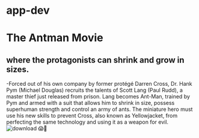 # app-dev
# **The Antman Movie**
## **where the protagonists can shrink and grow in sizes.**
-Forced out of his own company by former protégé Darren Cross, Dr. Hank Pym (Michael Douglas) recruits the talents of Scott Lang (Paul Rudd), a master thief just released from prison. Lang becomes Ant-Man, trained by Pym and armed with a suit that allows him to shrink in size, possess superhuman strength and control an army of ants. The miniature hero must use his new skills to prevent Cross, also known as Yellowjacket, from perfecting the same technology and using it as a weapon for evil.
![download](https://github.com/user-attachments/assets/45947078-f2b2-4b34-869f-a7fd01cc4ce6)
😱🐜



